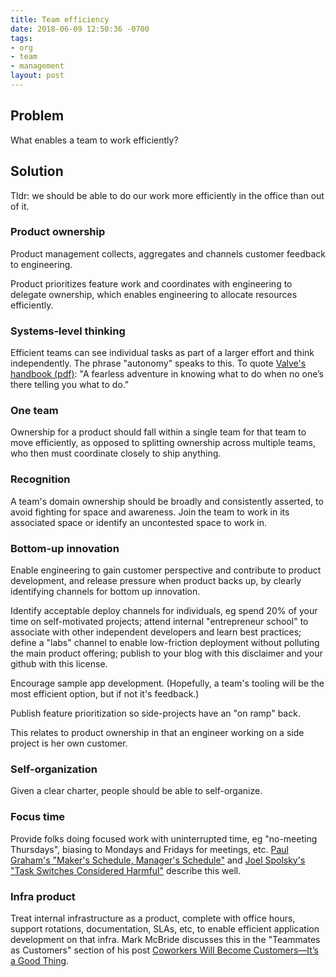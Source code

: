```yaml
---
title: Team efficiency
date: 2018-06-09 12:50:36 -0700
tags:
- org
- team
- management
layout: post
---
```

## Problem

What enables a team to work efficiently?

## Solution

Tldr: we should be able to do our work more efficiently in the office than out of it.

### Product ownership

Product management collects, aggregates and channels customer feedback to engineering.

Product prioritizes feature work and coordinates with engineering to delegate ownership, which enables engineering to allocate resources efficiently.

### Systems-level thinking

Efficient teams can see individual tasks as part of a larger effort and think independently. The phrase "autonomy" speaks to this. To quote [Valve's handbook (pdf)](https://steamcdn-a.akamaihd.net/apps/valve/Valve_NewEmployeeHandbook.pdf "Valve's employee handbook"): "A fearless adventure in knowing what to do when no one’s there telling you what to do."

### One team

Ownership for a product should fall within a single team for that team to move efficiently, as opposed to splitting ownership across multiple teams, who then must coordinate closely to ship anything.

### Recognition

A team's domain ownership should be broadly and consistently asserted, to avoid fighting for space and awareness. Join the team to work in its associated space or identify an uncontested space to work in.

### Bottom-up innovation

Enable engineering to gain customer perspective and contribute to product development, and release pressure when product backs up, by clearly identifying channels for bottom up innovation.

Identify acceptable deploy channels for individuals, eg  spend 20% of your time on self-motivated projects; attend internal "entrepreneur school" to associate with other independent developers and learn best practices; define a "labs" channel to enable low-friction deployment without polluting the main product offering; publish to your blog with this disclaimer and your github with this license.

Encourage sample app development. (Hopefully, a team's tooling will be the most efficient option, but if not it's feedback.)

Publish feature prioritization so side-projects have an "on ramp" back.

This relates to product ownership in that an engineer working on a side project is her own customer.

### Self-organization

Given a clear charter, people should be able to self-organize. 

### Focus time

Provide folks doing focused work with uninterrupted time, eg "no-meeting Thursdays", biasing to Mondays and Fridays for meetings, etc. [Paul Graham's "Maker's Schedule, Manager's Schedule"](http://www.paulgraham.com/makersschedule.html) and [Joel Spolsky's "Task Switches Considered Harmful"](https://www.joelonsoftware.com/2001/02/12/human-task-switches-considered-harmful/) describe this well.

### Infra product

Treat internal infrastructure as a product, complete with office hours, support rotations, documentation, SLAs, etc, to enable efficient application development on that infra. Mark McBride discusses this in the "Teammates as Customers" section of his post [Coworkers Will Become Customers—It’s a Good Thing](https://blog.turbinelabs.io/coworkers-will-become-customers-its-a-good-thing-1750790f8a59).